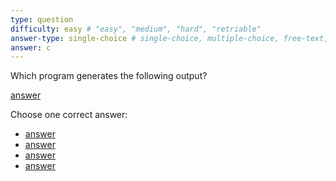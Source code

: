 ```yaml
---
type: question
difficulty: easy # "easy", "medium", "hard", "retriable"
answer-type: single-choice # single-choice, multiple-choice, free-text, multiple-free-texts, program, map
answer: c
---
```


Which program generates the following output?

[answer](dot/dot.c.evy "evy:svg")

Choose one correct answer:

- [answer](dot/dot.a.evy "evy:source")
- [answer](dot/dot.b.evy "evy:source")
- [answer](dot/dot.c.evy "evy:source")
- [answer](dot/dot.d.evy "evy:source")
